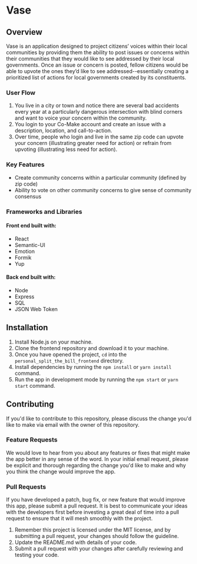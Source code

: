 # Vase

## Overview
Vase is an application designed to project citizens’ voices within their local communities by providing them the ability to post issues or concerns within their communities that they would like to see addressed by their local governments. Once an issue or concern is posted, fellow citizens would be able to upvote the ones they’d like to see addressed--essentially creating a prioritized list of actions for local governments created by its constituents.

### User Flow
1.  You live in a city or town and notice there are several bad accidents every year at a particularly dangerous intersection with blind corners and want to voice your concern within the community.
2.  You login to your Co-Make account and create an issue with a description, location, and call-to-action.
3.  Over time, people who login and live in the same zip code can upvote your concern (illustrating greater need for action) or refrain from upvoting (illustrating less need for action).

### Key Features
* Create community concerns within a particular community (defined by zip code)
* Ability to vote on other community concerns to give sense of community consensus

### Frameworks and Libraries
#### Front end built with:
* React
* Semantic-UI
* Emotion
* Formik
* Yup

#### Back end built with:
* Node
* Express
* SQL
* JSON Web Token

## Installation
1.  Install Node.js on your machine.
2.  Clone the frontend repository and download it to your machine.
3.  Once you have opened the project, `cd` into the `personal_split_the_bill_frontend` directory.
4.  Install dependencies by running the `npm install` or `yarn install` command.
5.  Run the app in development mode by running the `npm start` or `yarn start` command.

## Contributing
If you'd like to contribute to this repository, please discuss the change you'd like to make via email with the owner of this repository.

### Feature Requests
We would love to hear from you about any features or fixes that might make the app better in any sense of the word.  In your initial email request, please be explicit and thorough regarding the change you'd like to make and why you think the change would improve the app.

### Pull Requests
If you have developed a patch, bug fix, or new feature that would improve this app, please submit a pull request. It is best to communicate your ideas with the developers first before investing a great deal of time into a pull request to ensure that it will mesh smoothly with the project.

1.  Remember this project is licensed under the MIT license, and by submitting a pull request, your changes should follow the guideline.
2.  Update the README.md with details of your code.
3.  Submit a pull request with your changes after carefully reviewing and testing your code.
